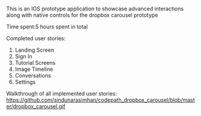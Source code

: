 This is an IOS prototype application to showcase advanced interactions along with native controls for the dropbox carousel prototype 

Time spent:5 hours spent in total

Completed user stories:

1. Landing Screen
2. Sign In
3. Tutorial Screens
4. Image Timeline
5. Conversations
6. Settings


Walkthrough of all implemented user stories:
https://github.com/sindunarasimhan/codepath_dropbox_carousel/blob/master/dropbox_carousel.gif
